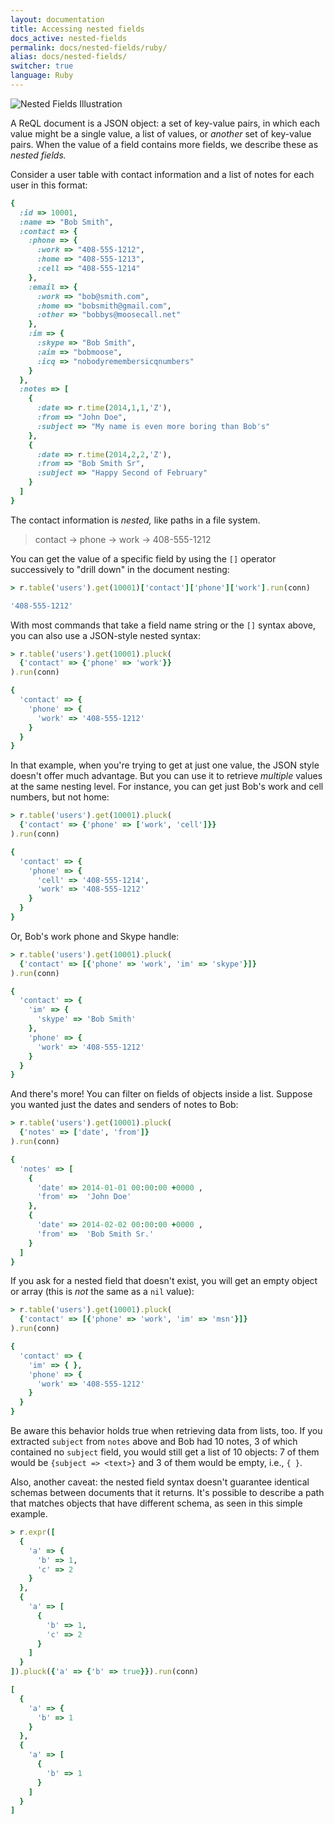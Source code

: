```yaml
---
layout: documentation
title: Accessing nested fields
docs_active: nested-fields
permalink: docs/nested-fields/ruby/
alias: docs/nested-fields/
switcher: true
language: Ruby
---
```


<img alt="Nested Fields Illustration" class="api_command_illustration"
    src="/assets/images/docs/api_illustrations/nested_fields.png" />

A ReQL document is a JSON object: a set of key-value pairs, in which each value might be a single value, a list of values, or *another* set of key-value pairs. When the value of a field contains more fields, we describe these as *nested fields.*

Consider a user table with contact information and a list of notes for each user in this format:

```rb
{
  :id => 10001,
  :name => "Bob Smith",
  :contact => {
    :phone => {
      :work => "408-555-1212",
      :home => "408-555-1213",
      :cell => "408-555-1214"
    },
    :email => {
      :work => "bob@smith.com",
      :home => "bobsmith@gmail.com",
      :other => "bobbys@moosecall.net"
    },
    :im => {
      :skype => "Bob Smith",
      :aim => "bobmoose",
      :icq => "nobodyremembersicqnumbers"
    }
  },
  :notes => [
    {
      :date => r.time(2014,1,1,'Z'),
      :from => "John Doe",
      :subject => "My name is even more boring than Bob's"
    },
    {
      :date => r.time(2014,2,2,'Z'),
      :from => "Bob Smith Sr",
      :subject => "Happy Second of February"
    }
  ]
}
```

The contact information is *nested,* like paths in a file system.

> contact &rarr; phone &rarr; work &rarr; 408-555-1212

You can get the value of a specific field by using the `[]` operator successively to "drill down" in the document nesting:

```rb
> r.table('users').get(10001)['contact']['phone']['work'].run(conn)

'408-555-1212'
```

With most commands that take a field name string or the `[]` syntax above, you can also use a JSON-style nested syntax:

```rb
> r.table('users').get(10001).pluck(
  {'contact' => {'phone' => 'work'}}
).run(conn)

{
  'contact' => {
    'phone' => {
      'work' => '408-555-1212'
    }
  }
}
```

In that example, when you're trying to get at just one value, the JSON style doesn't offer much advantage. But you can use it to retrieve *multiple* values at the same nesting level. For instance, you can get just Bob's work and cell numbers, but not home:

```rb
> r.table('users').get(10001).pluck(
  {'contact' => {'phone' => ['work', 'cell']}}
).run(conn)

{
  'contact' => {
    'phone' => {
      'cell' => '408-555-1214',
      'work' => '408-555-1212'
    }
  }
}
```

Or, Bob's work phone and Skype handle:

```rb
> r.table('users').get(10001).pluck(
  {'contact' => [{'phone' => 'work', 'im' => 'skype'}]}
).run(conn)

{
  'contact' => {
    'im' => {
      'skype' => 'Bob Smith'
    },
    'phone' => {
      'work' => '408-555-1212'
    }
  }
}
```

And there's more! You can filter on fields of objects inside a list. Suppose you wanted just the dates and senders of notes to Bob:

```rb
> r.table('users').get(10001).pluck(
  {'notes' => ['date', 'from']}
).run(conn)

{
  'notes' => [
    {
      'date' => 2014-01-01 00:00:00 +0000 ,
      'from' =>  'John Doe'
    },
    {
      'date' => 2014-02-02 00:00:00 +0000 ,
      'from' =>  'Bob Smith Sr.'
    }
  ]
}
```

If you ask for a nested field that doesn't exist, you will get an empty object or array (this is *not* the same as a `nil` value):

```rb
> r.table('users').get(10001).pluck(
  {'contact' => [{'phone' => 'work', 'im' => 'msn'}]}
).run(conn)

{
  'contact' => {
    'im' => { },
    'phone' => {
      'work' => '408-555-1212'
    }
  }
}
```

Be aware this behavior holds true when retrieving data from lists, too. If you extracted `subject` from `notes` above and Bob had 10 notes, 3 of which contained no `subject` field,  you would still get a list of 10 objects: 7 of them would be `{subject => <text>}` and 3 of them would be empty, i.e., `{ }`.

Also, another caveat: the nested field syntax doesn't guarantee identical schemas between documents that it returns. It's possible to describe a path that matches objects that have different schema, as seen in this simple example.

```rb
> r.expr([
  {
    'a' => {
      'b' => 1,
      'c' => 2
    }
  },
  {
    'a' => [
      {
        'b' => 1,
        'c' => 2
      }
    ]
  }
]).pluck({'a' => {'b' => true}}).run(conn)

[
  {
    'a' => {
      'b' => 1
    }
  },
  {
    'a' => [
      {
        'b' => 1
      }
    ]
  }
]
```
